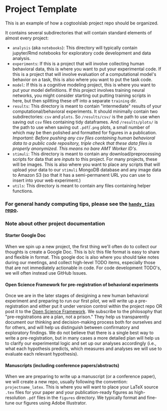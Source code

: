 # Project Template

This is an example of how a cogtoolslab project repo should be organized.

It contains several subdirectories that will contain standard elements of almost every project:

- `analysis` (aka `notebooks`): This directory will typically contain jupyter/Rmd notebooks for exploratory code development and data analysis.
- `experiments`: If this is a project that will involve collecting human behavioral data, this is where you want to put your experimental code. If this is a project that will involve evaluation of a computational model's behavior on a task, this is also where you want to put the task code.
- `model`: If this is a cognitive modeling project, this is where you want to put your model definitions. If this project involves training neural networks, you might consider starting out putting training scripts in here, but then splitting these off into a separate `training` dir. 
- `results`: This directory is meant to contain "intermediate" results of your computational/behavioral experiments. It should minimally contain two subdirectories: `csv` and `plots`. So `/results/csv/` is the path to use when saving out `csv` files containing tidy dataframes. And `/results/plots/` is the path to use when saving out `.pdf`/`.png` plots, a small number of which may be then polished and formatted for figures in a publication. *Important: Before pushing any csv files containing human behavioral data to a public code repository, triple check that these data files is properly anonymized. This means no bare AMT Worker ID's.*
- `stimuli`: This directory is meant to contain any download/preprocessing scripts for data that are _inputs_ to this project. For many projects, these will be images. This is also where you want to place any scripts that will upload your data to our `stimuli`  MongoDB database and any image data to Amazon S3 (so that it has a semi-permanent URL you can use to insert into your web experiment.)
- `utils`: This directory is meant to contain any files containing helper functions. 

### For general handy computing tips, please see the [`handy_tips` repo](https://github.com/cogtoolslab/handy_tips).

### Note about other project documentation 

#### Starter Google Doc

When we spin up a new project, the first thing we'll often do to collect our thoughts is create a Google Doc. This is b/c this file format is easy to share and flexible in format. This google doc is also where you should take notes during our meetings, and collect high-level TODO items, especially those that are not immediately actionable in code. For code development TODO's, we will often instead use GitHub Issues.

#### Open Science Framework for pre-registration of behavioral experiments

Once we are in the later stages of desigining a new human behavioral experiment and preparing to run our first pilot, we will write up a pre-registration and either put it under version control within the project repo OR post it to the [Open Science Framework](https://osf.io/). We subscribe to the philosophy that "pre-registrations are a plan, not a prison." They help us transparently document our thinking and decision-making process both for ourselves and for others, and will help us distinguish between confirmatory and exploratory findings. We do not believe that there is a single best way to write a pre-registration, but in many cases a more detailed plan will help us to clarify our experimental logic and set up our analyses accordingly (i.e., what each hypothesis predicts, which measures and analyses we will use to evaluate each relevant hypothesis). 

#### Manuscripts (including conference papers/abstracts) 

When we are preparing to write up a manuscript (or a conference paper), we will create a new repo, usually following the convention: `projectname_latex`. This is where you will want to place your LaTeX source `.tex` files for your paper and your publication-ready figures as high-resolution `.pdf` files in the `figures` directory. We typically format and fine-tune our figures using Adobe Illustrator.
